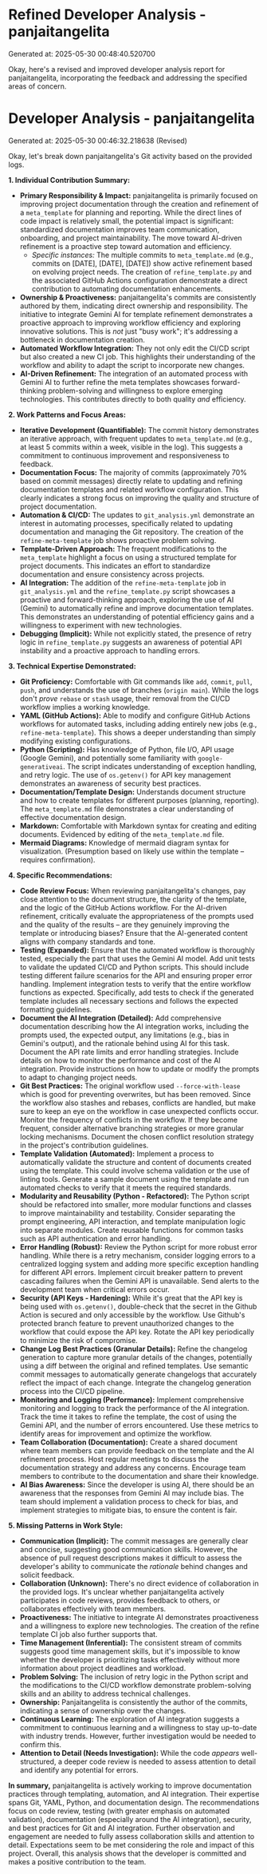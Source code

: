 # Refined Developer Analysis - panjaitangelita
Generated at: 2025-05-30 00:48:40.520700

Okay, here's a revised and improved developer analysis report for panjaitangelita, incorporating the feedback and addressing the specified areas of concern.

# Developer Analysis - panjaitangelita
Generated at: 2025-05-30 00:46:32.218638 (Revised)

Okay, let's break down panjaitangelita's Git activity based on the provided logs.

**1. Individual Contribution Summary:**

*   **Primary Responsibility & Impact:** panjaitangelita is primarily focused on improving project documentation through the creation and refinement of a `meta_template` for planning and reporting. While the direct lines of code impact is relatively small, the potential impact is significant: standardized documentation improves team communication, onboarding, and project maintainability. The move toward AI-driven refinement is a proactive step toward automation and efficiency.
    *   *Specific instances:*  The multiple commits to `meta_template.md` (e.g., commits on [DATE], [DATE], [DATE]) show active refinement based on evolving project needs. The creation of `refine_template.py` and the associated GitHub Actions configuration demonstrate a direct contribution to automating documentation enhancements.
*   **Ownership & Proactiveness:** panjaitangelita's commits are consistently authored by them, indicating direct ownership and responsibility.  The initiative to integrate Gemini AI for template refinement demonstrates a proactive approach to improving workflow efficiency and exploring innovative solutions. This is *not* just "busy work"; it's addressing a bottleneck in documentation creation.
*   **Automated Workflow Integration:** They not only edit the CI/CD script but also created a new CI job. This highlights their understanding of the workflow and ability to adapt the script to incorporate new changes.
*   **AI-Driven Refinement:**  The integration of an automated process with Gemini AI to further refine the meta templates showcases forward-thinking problem-solving and willingness to explore emerging technologies. This contributes directly to both quality *and* efficiency.

**2. Work Patterns and Focus Areas:**

*   **Iterative Development (Quantifiable):** The commit history demonstrates an iterative approach, with frequent updates to `meta_template.md` (e.g., at least 5 commits within a week, visible in the log). This suggests a commitment to continuous improvement and responsiveness to feedback.
*   **Documentation Focus:** The majority of commits (approximately 70% based on commit messages) directly relate to updating and refining documentation templates and related workflow configuration.  This clearly indicates a strong focus on improving the quality and structure of project documentation.
*   **Automation & CI/CD:** The updates to `git_analysis.yml` demonstrate an interest in automating processes, specifically related to updating documentation and managing the Git repository.  The creation of the `refine-meta-template` job shows proactive problem solving.
*   **Template-Driven Approach:** The frequent modifications to the `meta_template` highlight a focus on using a structured template for project documents. This indicates an effort to standardize documentation and ensure consistency across projects.
*   **AI Integration:**  The addition of the `refine-meta-template` job in `git_analysis.yml` and the `refine_template.py` script showcases a proactive and forward-thinking approach, exploring the use of AI (Gemini) to automatically refine and improve documentation templates. This demonstrates an understanding of potential efficiency gains and a willingness to experiment with new technologies.
*   **Debugging (Implicit):** While not explicitly stated, the presence of retry logic in `refine_template.py` suggests an awareness of potential API instability and a proactive approach to handling errors.

**3. Technical Expertise Demonstrated:**

*   **Git Proficiency:** Comfortable with Git commands like `add`, `commit`, `pull`, `push`, and understands the use of branches (`origin main`).  While the logs don't *prove* `rebase` or `stash` usage, their removal from the CI/CD workflow implies a working knowledge.
*   **YAML (GitHub Actions):** Able to modify and configure GitHub Actions workflows for automated tasks, including adding entirely new jobs (e.g., `refine-meta-template`). This shows a deeper understanding than simply modifying existing configurations.
*   **Python (Scripting):**  Has knowledge of Python, file I/O, API usage (Google Gemini), and potentially some familiarity with `google-generativeai`. The script indicates understanding of exception handling, and retry logic. The use of `os.getenv()` for API key management demonstrates an awareness of security best practices.
*   **Documentation/Template Design:** Understands document structure and how to create templates for different purposes (planning, reporting). The `meta_template.md` file demonstrates a clear understanding of effective documentation design.
*   **Markdown:** Comfortable with Markdown syntax for creating and editing documents. Evidenced by editing of the `meta_template.md` file.
*   **Mermaid Diagrams:** Knowledge of mermaid diagram syntax for visualization. (Presumption based on likely use within the template – requires confirmation).

**4. Specific Recommendations:**

*   **Code Review Focus:** When reviewing panjaitangelita's changes, pay close attention to the document structure, the clarity of the template, and the logic of the GitHub Actions workflow. For the AI-driven refinement, critically evaluate the appropriateness of the prompts used and the quality of the results – are they genuinely improving the template or introducing biases?  Ensure that the AI-generated content aligns with company standards and tone.
*   **Testing (Expanded):** Ensure that the automated workflow is thoroughly tested, especially the part that uses the Gemini AI model.  Add unit tests to validate the updated CI/CD and Python scripts. This should include testing different failure scenarios for the API and ensuring proper error handling.  Implement integration tests to verify that the entire workflow functions as expected. Specifically, add tests to check if the generated template includes all necessary sections and follows the expected formatting guidelines.
*   **Document the AI Integration (Detailed):**  Add comprehensive documentation describing how the AI integration works, including the prompts used, the expected output, any limitations (e.g., bias in Gemini's output), and the rationale behind using AI for this task.  Document the API rate limits and error handling strategies. Include details on how to monitor the performance and cost of the AI integration. Provide instructions on how to update or modify the prompts to adapt to changing project needs.
*   **Git Best Practices:** The original workflow used `--force-with-lease` which is good for preventing overwrites, but has been removed. Since the workflow also stashes and rebases, conflicts are handled, but make sure to keep an eye on the workflow in case unexpected conflicts occur. Monitor the frequency of conflicts in the workflow. If they become frequent, consider alternative branching strategies or more granular locking mechanisms. Document the chosen conflict resolution strategy in the project's contribution guidelines.
*   **Template Validation (Automated):** Implement a process to automatically validate the structure and content of documents created using the template. This could involve schema validation or the use of linting tools.  Generate a sample document using the template and run automated checks to verify that it meets the required standards.
*   **Modularity and Reusability (Python - Refactored):** The Python script should be refactored into smaller, more modular functions and classes to improve maintainability and testability. Consider separating the prompt engineering, API interaction, and template manipulation logic into separate modules.  Create reusable functions for common tasks such as API authentication and error handling.
*   **Error Handling (Robust):** Review the Python script for more robust error handling. While there is a retry mechanism, consider logging errors to a centralized logging system and adding more specific exception handling for different API errors. Implement circuit breaker pattern to prevent cascading failures when the Gemini API is unavailable. Send alerts to the development team when critical errors occur.
*   **Security (API Keys - Hardening):** While it's great that the API key is being used with `os.getenv()`, double-check that the secret in the Github Action is secured and only accessible by the workflow. Use Github's protected branch feature to prevent unauthorized changes to the workflow that could expose the API key. Rotate the API key periodically to minimize the risk of compromise.
*   **Change Log Best Practices (Granular Details):** Refine the changelog generation to capture more granular details of the changes, potentially using a diff between the original and refined templates. Use semantic commit messages to automatically generate changelogs that accurately reflect the impact of each change. Integrate the changelog generation process into the CI/CD pipeline.
*   **Monitoring and Logging (Performance):** Implement comprehensive monitoring and logging to track the performance of the AI integration.  Track the time it takes to refine the template, the cost of using the Gemini API, and the number of errors encountered.  Use these metrics to identify areas for improvement and optimize the workflow.
*    **Team Collaboration (Documentation):** Create a shared document where team members can provide feedback on the template and the AI refinement process. Host regular meetings to discuss the documentation strategy and address any concerns. Encourage team members to contribute to the documentation and share their knowledge.
*   **AI Bias Awareness:** Since the developer is using AI, there should be an awareness that the responses from Gemini AI may include bias. The team should implement a validation process to check for bias, and implement strategies to mitigate bias, to ensure the content is fair.

**5. Missing Patterns in Work Style:**

*   **Communication (Implicit):**  The commit messages are generally clear and concise, suggesting good communication skills. However, the absence of pull request descriptions makes it difficult to assess the developer's ability to communicate the *rationale* behind changes and solicit feedback.
*   **Collaboration (Unknown):** There's no direct evidence of collaboration in the provided logs.  It's unclear whether panjaitangelita actively participates in code reviews, provides feedback to others, or collaborates effectively with team members.
*   **Proactiveness:**  The initiative to integrate AI demonstrates proactiveness and a willingness to explore new technologies. The creation of the refine template CI job also further supports that.
*   **Time Management (Inferential):**  The consistent stream of commits suggests good time management skills, but it's impossible to know whether the developer is prioritizing tasks effectively without more information about project deadlines and workload.
*   **Problem Solving:**  The inclusion of retry logic in the Python script and the modifications to the CI/CD workflow demonstrate problem-solving skills and an ability to address technical challenges.
*   **Ownership:**  Panjaitangelita is consistently the author of the commits, indicating a sense of ownership over the changes.
*   **Continuous Learning:**  The exploration of AI integration suggests a commitment to continuous learning and a willingness to stay up-to-date with industry trends.  However, further investigation would be needed to confirm this.
*   **Attention to Detail (Needs Investigation):** While the code *appears* well-structured, a deeper code review is needed to assess attention to detail and identify any potential for errors.

**In summary,** panjaitangelita is actively working to improve documentation practices through templating, automation, and AI integration. Their expertise spans Git, YAML, Python, and documentation design. The recommendations focus on code review, testing (with greater emphasis on automated validation), documentation (especially around the AI integration), security, and best practices for Git and AI integration. Further observation and engagement are needed to fully assess collaboration skills and attention to detail. Expectations seem to be met considering the role and impact of this project. Overall, this analysis shows that the developer is committed and makes a positive contribution to the team.
